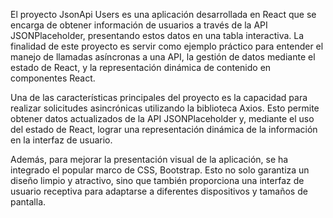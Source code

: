 El proyecto JsonApi Users es una aplicación desarrollada en React que se encarga de obtener información de usuarios a través de la API JSONPlaceholder, presentando estos datos en una tabla interactiva. La finalidad de este proyecto es servir como ejemplo práctico para entender el manejo de llamadas asíncronas a una API, la gestión de datos mediante el estado de React, y la representación dinámica de contenido en componentes React.

Una de las características principales del proyecto es la capacidad para realizar solicitudes asincrónicas utilizando la biblioteca Axios. Esto permite obtener datos actualizados de la API JSONPlaceholder y, mediante el uso del estado de React, lograr una representación dinámica de la información en la interfaz de usuario.

Además, para mejorar la presentación visual de la aplicación, se ha integrado el popular marco de CSS, Bootstrap. Esto no solo garantiza un diseño limpio y atractivo, sino que también proporciona una interfaz de usuario receptiva para adaptarse a diferentes dispositivos y tamaños de pantalla.
